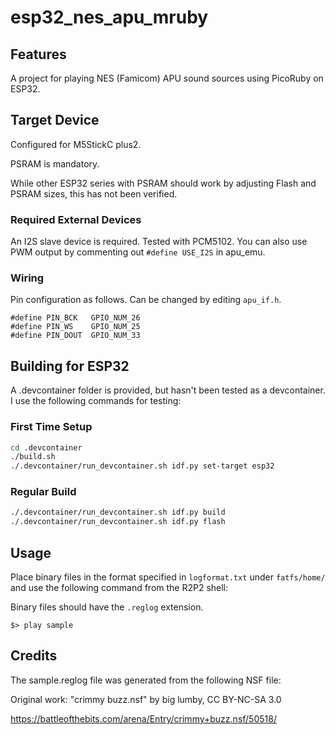 # esp32_nes_apu_mruby

## Features

A project for playing NES (Famicom) APU sound sources using PicoRuby on ESP32.

## Target Device

Configured for M5StickC plus2.

PSRAM is mandatory.

While other ESP32 series with PSRAM should work by adjusting Flash and PSRAM sizes, this has not been verified.

### Required External Devices

An I2S slave device is required.
Tested with PCM5102.
You can also use PWM output by commenting out `#define USE_I2S` in apu_emu.

### Wiring

Pin configuration as follows. Can be changed by editing `apu_if.h`.

```
#define PIN_BCK   GPIO_NUM_26
#define PIN_WS    GPIO_NUM_25
#define PIN_DOUT  GPIO_NUM_33
```

## Building for ESP32

A .devcontainer folder is provided, but hasn't been tested as a devcontainer. I use the following commands for testing:

### First Time Setup

```bash
cd .devcontainer
./build.sh
./.devcontainer/run_devcontainer.sh idf.py set-target esp32
```

### Regular Build

```bash
./.devcontainer/run_devcontainer.sh idf.py build
./.devcontainer/run_devcontainer.sh idf.py flash
```

## Usage

Place binary files in the format specified in `logformat.txt` under `fatfs/home/` and use the following command from the R2P2 shell:

Binary files should have the `.reglog` extension.

```
$> play sample
```

## Credits

The sample.reglog file was generated from the following NSF file:

Original work: "crimmy buzz.nsf" by big lumby, CC BY-NC-SA 3.0

https://battleofthebits.com/arena/Entry/crimmy+buzz.nsf/50518/
